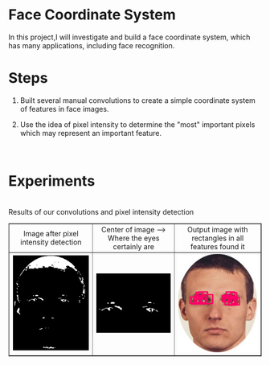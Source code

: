 # Face Coordinate System

In this project,I will investigate and build a face coordinate system, which has many applications, including face recognition.

# Steps
  1) Built several manual convolutions to create a simple coordinate system of features in face images.
  
  2) Use the idea of pixel intensity to determine the "most" important pixels which may represent an important feature.
</br>

# Experiments
</br> Results of our convolutions and pixel intensity detection
  <table border=1>
     <tr align='center' > 
        <td>Image after pixel intensity detection</td>         
        <td>Center of image --> Where the eyes certainly are </td>
         <td>Output image with rectangles in all features found it </td>
      </tr>
     <tr align='center' > 
        <td><img src="https://github.com/thiagosantos1/Face_Coordinate_System/blob/master/img.png" width="400" </td>         
        <td><img src="https://github.com/thiagosantos1/Face_Coordinate_System/blob/master/center_img.png" width="400" </td>
         <td><img src="https://github.com/thiagosantos1/Face_Coordinate_System/blob/master/out.png" width="400" </td>
      </tr>
  </table>
